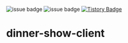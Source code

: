 ![issue badge](https://img.shields.io/badge/PROJECT-DinnerShow-black)
![issue badge](https://img.shields.io/badge/PROJECT-DinnerShow-black)
[![Tistory Badge](http://img.shields.io/badge/-Tistory-20c997?style=flat&link=https://juicyjerry.tistory.com/)](https://juicyjerry.tistory.com/)
# dinner-show-client
